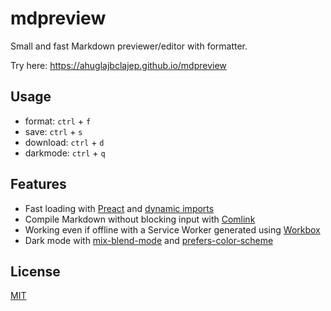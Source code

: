 # mdpreview

Small and fast Markdown previewer/editor with formatter.

Try here: <https://ahuglajbclajep.github.io/mdpreview>

## Usage

- format: `ctrl` + `f`
- save: `ctrl` + `s`
- download: `ctrl` + `d`
- darkmode: `ctrl` + `q`

## Features

- Fast loading with [Preact](https://preactjs.com) and [dynamic imports](https://webpack.js.org/guides/code-splitting/#dynamic-imports)
- Compile Markdown without blocking input with [Comlink](https://github.com/GoogleChromeLabs/comlink)
- Working even if offline with a Service Worker generated using [Workbox](https://developers.google.com/web/tools/workbox/)
- Dark mode with [mix-blend-mode](https://developer.mozilla.org/en-US/docs/Web/CSS/mix-blend-mode) and [prefers-color-scheme
  ](https://developer.mozilla.org/en-US/docs/Web/CSS/@media/prefers-color-scheme)

## License

[MIT](LICENSE)
